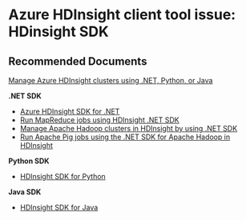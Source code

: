 <properties
    pageTitle="Azure HDInsight client tool issue: HDinsight SDK"
    description="Azure HDInsight client tool issue: HDinsight SDK"
    service="microsoft.hdinsight"
    resource="clusters"
    authors="TobyTu"
    ms.author="jaserano"
    displayOrder=""
    selfHelpType="Generic"
    supportTopicIds="32636455"
    resourceTags=""
    productPesIds="15078"
    cloudEnvironments="public"
    articleId="70a28266-d0e8-4054-a131-a3fc497ef1fb"
/>

# Azure HDInsight client tool issue: HDinsight SDK

## **Recommended Documents**

[Manage Azure HDInsight clusters using .NET, Python, or Java](https://azure.microsoft.com/blog/manage-azure-hdinsight-clusters-using-net-python-or-java/)

**.NET SDK**

* [Azure HDInsight SDK for .NET](https://docs.microsoft.com/dotnet/api/overview/azure/hdinsight?view=azure-dotnet#hdinsight-net-management-sdk-3x-preview)
* [Run MapReduce jobs using HDInsight .NET SDK](https://docs.microsoft.com/azure/hdinsight/hadoop/apache-hadoop-use-mapreduce-dotnet-sdk)
* [Manage Apache Hadoop clusters in HDInsight by using .NET SDK](https://docs.microsoft.com/azure/hdinsight/hdinsight-administer-use-dotnet-sdk)
* [Run Apache Pig jobs using the .NET SDK for Apache Hadoop in HDInsight](https://docs.microsoft.com/azure/hdinsight/hadoop/apache-hadoop-use-pig-dotnet-sdk)

**Python SDK**

* [HDInsight SDK for Python](https://docs.microsoft.com/python/api/overview/azure/hdinsight?view=azure-python)

**Java SDK**

* [HDInsight SDK for Java](https://docs.microsoft.com/en-us/java/api/overview/azure/hdinsight?view=azure-java-preview)
